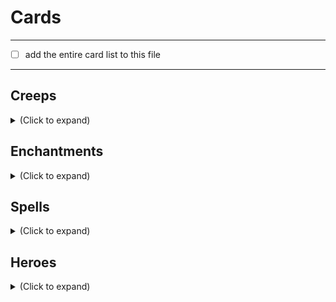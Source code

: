 # Cards
---
- [ ] add the entire card list to this file

---
## Creeps

<details>
  <summary> (Click to expand)  </summary>
 
|   | Card | Current Status | Assigned to |
|---|------|----------------|-------------|
|:heavy_check_mark:| Assassin's Apprentice | Done | Max Garber
|✔️| Assassin's Shadow| Done | Max Garber |
|✔️| Bronze Legionnaire| Done | Max Garber |
|✔️| Bronze Legionnaire| Done | Max Garber |
|✔️| Naked Greevil| Done | Max Garber |
|✔️| Ogre Conscript| Done | Max Garber |
|✔️| Untested Grunt| Done | Max Garber |

</details>

## Enchantments
<details>
  <summary> (Click to expand)  </summary>
  
| | Card | Current Status | Assigned to |
|---|------|----------------|-------------|
|✔️| Escape Route | Done | Max Garber |
|✔️| Heroic Resolve | Done | Max Garber |
|✔️| Keenfolk Turret | Done | Max Garber |
|✔️| Trebuchets | Done | Max Garber |
</details>

## Spells
<details>
  <summary> (Click to expand)  </summary>
    
    
| | Card | Current Status | Assigned to |
|---|------|----------------|-------------|
|✔️| Arc Bolt | Done | Max
|✔️| Creep Reinforcements | Done | Max Garber |
|✔️| Cunning Plan | Done | Max Garber |
|✔️| Diabolic Conclusion | Done | Max Garber |
|✔️| Lightning Strike | Done | Max Garber |
|✔️| Poised to Strike | Done | Max Garber |
|✔️| Ventriloquy | Done | Max Garber |
</details>

## Heroes
<details>
  <summary> (Click to expand)  </summary>
  
  
| | Card | Current Status | Assigned to |
|---|------|----------------|-------------|
|✔️| Axe | Done | Max Garber |
|| Drow Ranger | Aura Linger | Max Garber |
|✔️| Phantom Assassin | Done | Max Garber |
|✔️| Sven | Done | Max Garber |
</details>
